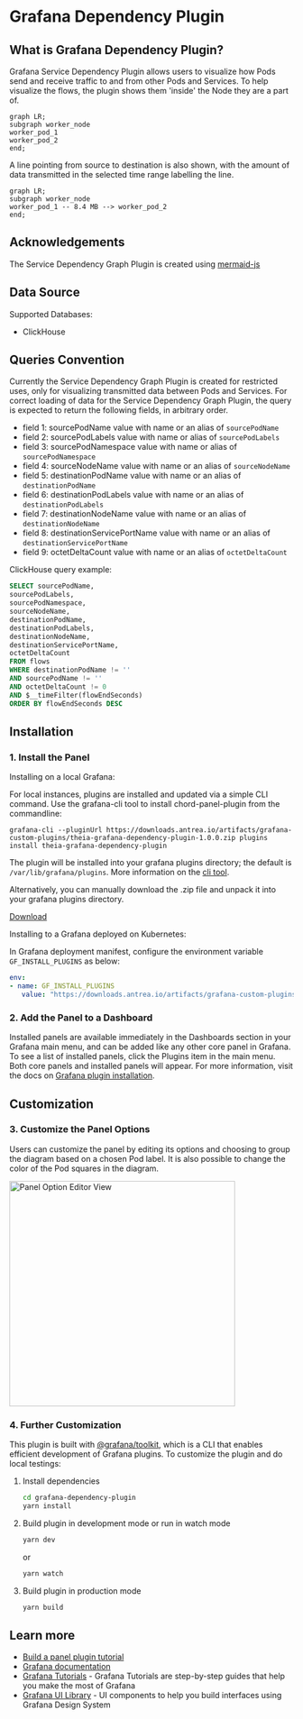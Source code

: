 # Grafana Dependency Plugin

## What is Grafana Dependency Plugin?

Grafana Service Dependency Plugin allows users to visualize how Pods send
and receive traffic to and from other Pods and Services. To help visualize the
flows, the plugin shows them 'inside' the Node they are a part of.

```mermaid
graph LR;
subgraph worker_node
worker_pod_1
worker_pod_2
end;
```

A line pointing from source to destination is also shown, with the amount of
data transmitted in the selected time range labelling the line.

```mermaid
graph LR;
subgraph worker_node
worker_pod_1 -- 8.4 MB --> worker_pod_2
end;
```

## Acknowledgements

The Service Dependency Graph Plugin is created using [mermaid-js](https://mermaid-js.github.io/mermaid/#/)

## Data Source

Supported Databases:

- ClickHouse

## Queries Convention

Currently the Service Dependency Graph Plugin is created for restricted uses,
only for visualizing transmitted data between Pods and Services. For correct
loading of data for the Service Dependency Graph Plugin, the query is expected
to return the following fields, in arbitrary order.

- field 1: sourcePodName value with name or an alias of `sourcePodName`
- field 2: sourcePodLabels value with name or alias of `sourcePodLabels`
- field 3: sourcePodNamespace value with name or alias of `sourcePodNamespace`
- field 4: sourceNodeName value with name or an alias of `sourceNodeName`
- field 5: destinationPodName value with name or an alias of `destinationPodName`
- field 6: destinationPodLabels value with name or an alias of `destinationPodLabels`
- field 7: destinationNodeName value with name or an alias of `destinationNodeName`
- field 8: destinationServicePortName value with name or an alias of `destinationServicePortName`
- field 9: octetDeltaCount value with name or an alias of `octetDeltaCount`

ClickHouse query example:

```sql
SELECT sourcePodName,
sourcePodLabels,
sourcePodNamespace,
sourceNodeName,
destinationPodName,
destinationPodLabels,
destinationNodeName,
destinationServicePortName,
octetDeltaCount
FROM flows
WHERE destinationPodName != ''
AND sourcePodName != ''
AND octetDeltaCount != 0
AND $__timeFilter(flowEndSeconds)
ORDER BY flowEndSeconds DESC
```

## Installation

### 1. Install the Panel

Installing on a local Grafana:

For local instances, plugins are installed and updated via a simple CLI command.
Use the grafana-cli tool to install chord-panel-plugin from the commandline:

```shell
grafana-cli --pluginUrl https://downloads.antrea.io/artifacts/grafana-custom-plugins/theia-grafana-dependency-plugin-1.0.0.zip plugins install theia-grafana-dependency-plugin
```

The plugin will be installed into your grafana plugins directory; the default is
`/var/lib/grafana/plugins`. More information on the [cli tool](https://grafana.com/docs/grafana/latest/administration/cli/#plugins-commands).

Alternatively, you can manually download the .zip file and unpack it into your grafana
plugins directory.

[Download](https://downloads.antrea.io/artifacts/grafana-custom-plugins/theia-grafana-dependency-plugin-1.0.0.zip)

Installing to a Grafana deployed on Kubernetes:

In Grafana deployment manifest, configure the environment variable `GF_INSTALL_PLUGINS`
as below:

```yaml
env:
- name: GF_INSTALL_PLUGINS
   value: "https://downloads.antrea.io/artifacts/grafana-custom-plugins/theia-grafana-dependency-plugin-1.0.0.zip;theia-grafana-dependency-plugin"
```

### 2. Add the Panel to a Dashboard

Installed panels are available immediately in the Dashboards section in your Grafana
main menu, and can be added like any other core panel in Grafana. To see a list of
installed panels, click the Plugins item in the main menu. Both core panels and
installed panels will appear. For more information, visit the docs on [Grafana plugin installation](https://grafana.com/docs/grafana/latest/plugins/installation/).

## Customization

### 3. Customize the Panel Options

Users can customize the panel by editing its options and choosing to group the
diagram based on a chosen Pod label. It is also possible to change the color
of the Pod squares in the diagram.

<img src="https://user-images.githubusercontent.com/10016630/233191376-7cf471b8-5e3e-473a-8696-da25ab981066.png" width="400" alt="Panel Option Editor View">

### 4. Further Customization

This plugin is built with [@grafana/toolkit](https://www.npmjs.com/package/@grafana/toolkit),
which is a CLI that enables efficient development of Grafana plugins. To customize
the plugin and do local testings:

1. Install dependencies

   ```bash
   cd grafana-dependency-plugin
   yarn install
   ```

2. Build plugin in development mode or run in watch mode

   ```bash
   yarn dev
   ```

   or

   ```bash
   yarn watch
   ```

3. Build plugin in production mode

   ```bash
   yarn build
   ```

## Learn more

- [Build a panel plugin tutorial](https://grafana.com/tutorials/build-a-panel-plugin)
- [Grafana documentation](https://grafana.com/docs/)
- [Grafana Tutorials](https://grafana.com/tutorials/) - Grafana Tutorials are step-by-step
guides that help you make the most of Grafana
- [Grafana UI Library](https://developers.grafana.com/ui) - UI components to help you build interfaces using Grafana Design System
